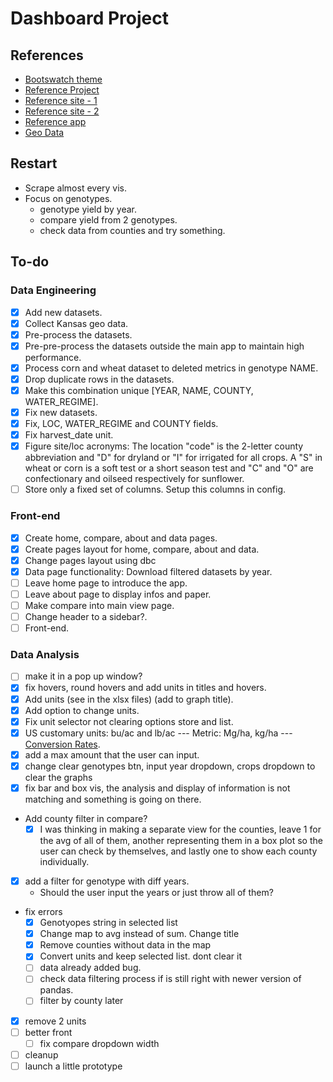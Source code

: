 # Dashboard Project

## References

* [Bootswatch theme](https://bootswatch.com/lumen/)
* [Reference Project](https://github.com/fiakoenjiniring/rainfall/tree/main)
* [Reference site - 1](http://ramwheatdb.com/headtohead.php)
* [Reference site - 2](https://www.myfields.info/crop-data)
* [Reference app](https://analytics.iasoybeans.com/cool-apps/ISOFAST/)
* [Geo Data](https://public.opendatasoft.com/explore/dataset/us-county-boundaries)

## Restart
* Scrape almost every vis.
* Focus on genotypes.
  * genotype yield by year.
  * compare yield from 2 genotypes.
  * check data from counties and try something. 

## To-do
### Data Engineering
- [x] Add new datasets.
- [x] Collect Kansas geo data.
- [x] Pre-process the datasets.
- [x] Pre-pre-process the datasets outside the main app to maintain high performance. 
- [x] Process corn and wheat dataset to deleted metrics in genotype NAME.
- [x] Drop duplicate rows in the datasets.
- [x] Make this combination unique [YEAR, NAME, COUNTY, WATER_REGIME].
- [x] Fix new datasets.
- [x] Fix, LOC, WATER_REGIME and COUNTY fields.
- [x] Fix harvest_date unit.
- [x] Figure site/loc acronyms: The location "code" is the 2-letter county abbreviation and "D" for dryland or "I" for irrigated for all crops. A "S" in wheat or corn is a soft test or a short season test and "C" and "O" are confectionary and oilseed respectively for sunflower. 
- [ ] Store only a fixed set of columns. Setup this columns in config.

### Front-end
- [x] Create home, compare, about and data pages.
- [x] Create pages layout for home, compare, about and data.
- [x] Change pages layout using dbc 
- [x] Data page functionality: Download filtered datasets by year.
- [ ] Leave home page to introduce the app.
- [ ] Leave about page to display infos and paper.
- [ ] Make compare into main view page.
- [ ] Change header to a sidebar?.
- [ ] Front-end.

### Data Analysis
- [ ] make it in a pop up window?
- [x] fix hovers, round hovers and add units in titles and hovers.
- [x] Add units (see in the xlsx files) (add to graph title).
- [x] Add option to change units.
- [x] Fix unit selector not clearing options store and list.
- [x] US customary units: bu/ac and lb/ac --- Metric: Mg/ha, kg/ha --- [Conversion Rates](https://www.extension.iastate.edu/agdm/wholefarm/html/c6-80.html).
- [x] add a max amount that the user can input.
- [x] change clear genotypes btn, input year dropdown, crops dropdown to clear the graphs
- [x] fix bar and box vis, the analysis and display of information is not matching and something is going on there.
* Add county filter in compare?
  - [x] I was thinking in making a separate view for the counties, leave 1 for the avg of all of them, another representing them in a box plot so the user can check by themselves, and lastly one to show each county individually.
- [x] add a filter for genotype with diff years.
  * Should the user input the years or just throw all of them?


* fix errors
  - [x] Genotyopes string in selected list
  - [x] Change map to avg instead of sum. Change title
  - [x] Remove counties without data in the map
  - [x] Convert units and keep selected list. dont clear it
  - [ ] data already added bug.
  - [ ] check data filtering process if is still right with newer version of pandas.
  - [ ] filter by county later
- [x] remove 2 units
- [ ] better front
  - [ ] fix compare dropdown width
- [ ] cleanup
- [ ] launch a little prototype
